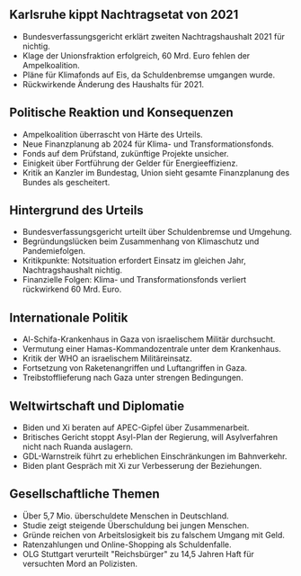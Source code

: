 ## Karlsruhe kippt Nachtragsetat von 2021
- Bundesverfassungsgericht erklärt zweiten Nachtragshaushalt 2021 für nichtig.
- Klage der Unionsfraktion erfolgreich, 60 Mrd. Euro fehlen der Ampelkoalition.
- Pläne für Klimafonds auf Eis, da Schuldenbremse umgangen wurde.
- Rückwirkende Änderung des Haushalts für 2021.

## Politische Reaktion und Konsequenzen
- Ampelkoalition überrascht von Härte des Urteils.
- Neue Finanzplanung ab 2024 für Klima- und Transformationsfonds.
- Fonds auf dem Prüfstand, zukünftige Projekte unsicher.
- Einigkeit über Fortführung der Gelder für Energieeffizienz.
- Kritik an Kanzler im Bundestag, Union sieht gesamte Finanzplanung des Bundes als gescheitert.

## Hintergrund des Urteils
- Bundesverfassungsgericht urteilt über Schuldenbremse und Umgehung.
- Begründungslücken beim Zusammenhang von Klimaschutz und Pandemiefolgen.
- Kritikpunkte: Notsituation erfordert Einsatz im gleichen Jahr, Nachtragshaushalt nichtig.
- Finanzielle Folgen: Klima- und Transformationsfonds verliert rückwirkend 60 Mrd. Euro.

## Internationale Politik
- Al-Schifa-Krankenhaus in Gaza von israelischem Militär durchsucht.
- Vermutung einer Hamas-Kommandozentrale unter dem Krankenhaus.
- Kritik der WHO an israelischem Militäreinsatz.
- Fortsetzung von Raketenangriffen und Luftangriffen in Gaza.
- Treibstofflieferung nach Gaza unter strengen Bedingungen.

## Weltwirtschaft und Diplomatie
- Biden und Xi beraten auf APEC-Gipfel über Zusammenarbeit.
- Britisches Gericht stoppt Asyl-Plan der Regierung, will Asylverfahren nicht nach Ruanda auslagern.
- GDL-Warnstreik führt zu erheblichen Einschränkungen im Bahnverkehr.
- Biden plant Gespräch mit Xi zur Verbesserung der Beziehungen.

## Gesellschaftliche Themen
- Über 5,7 Mio. überschuldete Menschen in Deutschland.
- Studie zeigt steigende Überschuldung bei jungen Menschen.
- Gründe reichen von Arbeitslosigkeit bis zu falschem Umgang mit Geld.
- Ratenzahlungen und Online-Shopping als Schuldenfalle.
- OLG Stuttgart verurteilt "Reichsbürger" zu 14,5 Jahren Haft für versuchten Mord an Polizisten.
